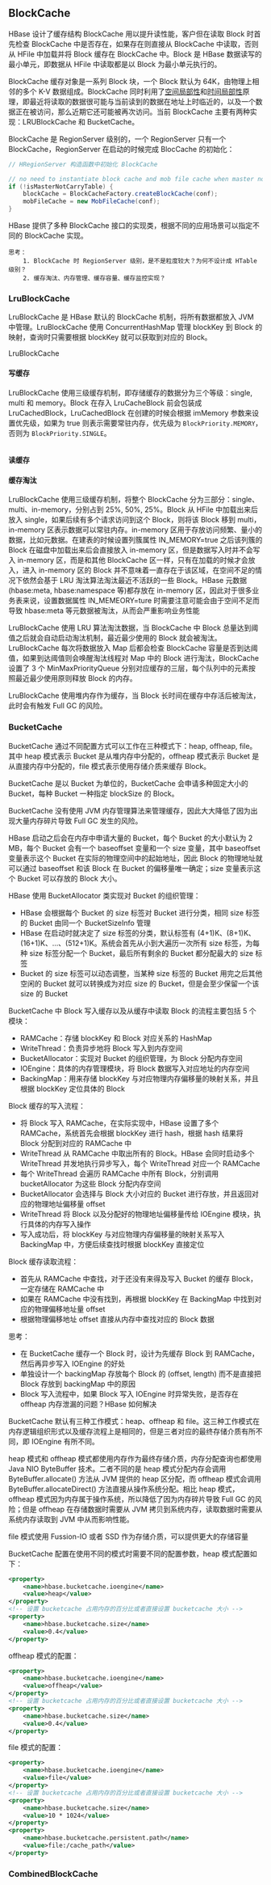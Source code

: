 ## BlockCache

HBase 设计了缓存结构 BlockCache 用以提升读性能，客户但在读取 Block 时首先检查 BlockCache 中是否存在，如果存在则直接从 BlockCache 中读取，否则从 HFile 中加载并将 Block 缓存在 BlockCache 中。Block 是 HBase 数据读写的最小单元，即数据从 HFile 中读取都是以 Block 为最小单元执行的。

BlockCache 缓存对象是一系列 Block 块，一个 Block 默认为 64K，由物理上相邻的多个 K-V 数据组成。BlockCache 同时利用了[空间局部性]()和[时间局部性]()原理，即最近将读取的数据很可能与当前读到的数据在地址上时临近的，以及一个数据正在被访问，那么近期它还可能被再次访问。当前 BlockCache 主要有两种实现：LRUBlockCache 和 BucketCache。

BlockCache 是 RegionServer 级别的，一个 RegionServer 只有一个 BlockCache，RegionServer 在启动的时候完成 BlocCache 的初始化：
```java
// HRegionServer 构造函数中初始化 BlockCache

// no need to instantiate block cache and mob file cache when master not carry table
if (!isMasterNotCarryTable) {
    blockCache = BlockCacheFactory.createBlockCache(conf);
    mobFileCache = new MobFileCache(conf);
}
```
HBase 提供了多种 BlockCache 接口的实现类，根据不同的应用场景可以指定不同的 BlockCache 实现。
```
思考：
    1. BlockCache 时 RegionServer 级别，是不是粒度较大？为何不设计成 HTable 级别？
    2. 缓存淘汰、内存管理、缓存容量、缓存监控实现？
```

### LruBlockCache

LruBlockCache 是 HBase 默认的 BlockCache 机制，将所有数据都放入 JVM 中管理。LruBlockCache 使用 ConcurrentHashMap 管理 blockKey 到 Block 的映射，查询时只需要根据 blockKey 就可以获取到对应的 Block。

LruBlockCache 

#### 写缓存

LruBlockCache 使用三级缓存机制，即存储缓存的数据分为三个等级：single, multi 和 memory。Block 在存入 LruCacheBlock 前会包装成 LruCachedBlock，LruCachedBlock 在创建的时候会根据 imMemory 参数来设置优先级，如果为 true 则表示需要常驻内存，优先级为 ```BlockPriority.MEMORY```，否则为 ```BlockPriority.SINGLE```。

```java
```


#### 读缓存

#### 缓存淘汰



LruBlockCache 使用三级缓存机制，将整个 BlockCache 分为三部分：single、multi、in-memory，分别占到 25%, 50%, 25%。Block 从 HFile 中加载出来后放入 single，如果后续有多个请求访问到这个 Block，则将该 Block 移到 multi，in-memory 区表示数据可以常驻内存。in-memory 区用于存放访问频繁、量小的数据，比如元数据。在建表的时候设置列簇属性 IN_MEMORY=true 之后该列簇的 Block 在磁盘中加载出来后会直接放入 in-memory 区，但是数据写入时并不会写入 in-memory 区，而是和其他 BlockCache 区一样，只有在加载的时候才会放入，进入 in-memory 区的 Block 并不意味着一直存在于该区域，在空间不足的情况下依然会基于 LRU 淘汰算法淘汰最近不活跃的一些 Block。HBase 元数据(hbase:meta, hbase:namespace 等)都存放在 in-memory 区，因此对于很多业务表来说，设置数据属性 IN_MEMEORY=ture 时需要注意可能会由于空间不足而导致 hbase:meta 等元数据被淘汰，从而会严重影响业务性能

LruBlockCache 使用 LRU 算法淘汰数据，当 BlockCache 中 Block 总量达到阈值之后就会自动启动淘汰机制，最近最少使用的 Block 就会被淘汰。LruBlockCache 每次将数据放入 Map 后都会检查 BlockCache 容量是否到达阈值，如果到达阈值则会唤醒淘汰线程对 Map 中的 Block 进行淘汰，BlockCache 设置了 3 个 MinMaxPriorityQueue 分别对应缓存的三层，每个队列中的元素按照最近最少使用原则释放 Block 的内存。

LruBlockCache 使用堆内存作为缓存，当 Block 长时间在缓存中存活后被淘汰，此时会有触发 Full GC 的风险。

### BucketCache

BucketCache 通过不同配置方式可以工作在三种模式下：heap, offheap, file。其中 heap 模式表示 Bucket 是从堆内存中分配的，offheap 模式表示 Bucket 是从直接内存中分配的，file 模式表示使用存储介质来缓存 Block。

BucketCache 是以 Bucket 为单位的，BucketCache 会申请多种固定大小的 Bucket，每种 Bucket 一种指定 blockSize 的 Block。

BucketCache 没有使用 JVM 内存管理算法来管理缓存，因此大大降低了因为出现大量内存碎片导致 Full GC 发生的风险。

HBase 启动之后会在内存中申请大量的 Bucket，每个 Bucket 的大小默认为 2 MB，每个 Bucket 会有一个 baseoffset 变量和一个 size 变量，其中 baseoffset 变量表示这个 Bucket 在实际的物理空间中的起始地址，因此 Block 的物理地址就可以通过 baseoffset 和该 Block 在 Bucket 的偏移量唯一确定；size 变量表示这个 Bucket 可以存放的 Block 大小。

HBase 使用 BucketAllocator 类实现对 Bucket 的组织管理：
- HBase 会根据每个 Bucket 的 size 标签对 Bucket 进行分类，相同 size 标签的 Bucket 由同一个 BucketSizeInfo 管理
- HBase 在启动时就决定了 size 标签的分类，默认标签有 (4+1)K、(8+1)K、(16+1)K、...、(512+1)K。系统会首先从小到大遍历一次所有 size 标签，为每种 size 标签分配一个 Bucket，最后所有剩余的 Bucket 都分配最大的 size 标签
- Bucket 的 size 标签可以动态调整，当某种 size 标签的 Bucket 用完之后其他空闲的 Bucket 就可以转换成为对应 size 的 Bucket，但是会至少保留一个该 size 的 Bucket

BucketCache 中 Block 写入缓存以及从缓存中读取 Block 的流程主要包括 5 个模块：
- RAMCache：存储 blockKey 和 Block 对应关系的 HashMap
- WriteThread：负责异步地将 Block 写入到内存空间
- BucketAllocator：实现对 Bucket 的组织管理，为 Block 分配内存空间
- IOEngine：具体的内存管理模块，将 Block 数据写入对应地址的内存空间
- BackingMap：用来存储 blockKey 与对应物理内存偏移量的映射关系，并且根据 blockKey 定位具体的 Block

Block 缓存的写入流程：
- 将 Block 写入 RAMCache，在实际实现中，HBase 设置了多个 RAMCache，系统首先会根据 blockKey 进行 hash，根据 hash 结果将 Block 分配到对应的 RAMCache 中
- WriteThread 从 RAMCache 中取出所有的 Block。HBase 会同时启动多个 WriteThread 并发地执行异步写入，每个 WriteThread 对应一个 RAMCache
- 每个 WriteThread 会遍历 RAMCache 中所有 Block，分别调用 bucketAllocator 为这些 Block 分配内存空间
- BucketAllocator 会选择与 Block 大小对应的 Bucket 进行存放，并且返回对应的物理地址偏移量 offset
- WriteThread 将 Block 以及分配好的物理地址偏移量传给 IOEngine 模块，执行具体的内存写入操作
- 写入成功后，将 blockKey 与对应物理内存偏移量的映射关系写入 BackingMap 中，方便后续查找时根据 blockKey 直接定位

Block 缓存读取流程：
- 首先从 RAMCache 中查找，对于还没有来得及写入 Bucket 的缓存 Block，一定存储在 RAMCache 中
- 如果在 RAMCache 中没有找到，再根据 blockKey 在 BackingMap 中找到对应的物理偏移地址量 offset
- 根据物理偏移地址 offset 直接从内存中查找对应的 Block 数据

思考：
- 在 BucketCache 缓存一个 Block 时，设计为先缓存 Block 到 RAMCache，然后再异步写入 IOEngine 的好处
- 单独设计一个 backingMap 存放每个 Block 的 (offset, length) 而不是直接把 Block 存放到 backingMap 中的原因
- Block 写入流程中，如果 Block 写入 IOEngine 时异常失败，是否存在 offheap 内存泄漏的问题？HBase 如何解决

BucketCache 默认有三种工作模式：heap、offheap 和 file。这三种工作模式在内存逻辑组织形式以及缓存流程上是相同的，但是三者对应的最终存储介质有所不同，即 IOEngine 有所不同。

heap 模式和 offheap 模式都使用内存作为最终存储介质，内存分配查询也都使用 Java NIO ByteBuffer 技术。二者不同的是 heap 模式分配内存会调用 ByteBuffer.allocate() 方法从 JVM 提供的 heap 区分配，而 offheap 模式会调用 ByteBuffer.allocateDirect() 方法直接从操作系统分配。相比 heap 模式，offheap 模式因为内存属于操作系统，所以降低了因为内存碎片导致 Full GC 的风险；但是 offheap 在存储数据时需要从 JVM 拷贝到系统内存，读取数据时需要从系统内存读取到 JVM 中从而影响性能。

file 模式使用 Fussion-IO 或者 SSD 作为存储介质，可以提供更大的存储容量

BucketCache 配置在使用不同的模式时需要不同的配置参数，heap 模式配置如下：
```xml
<property>
    <name>hbase.bucketcache.ioengine</name>
    <value>heap</value>
</property>
<!-- 设置 bucketcache 占用内存的百分比或者直接设置 bucketcache 大小 -->
<property>
    <name>hbase.bucketcache.size</name>
    <value>0.4</value>
</property>
```
offheap 模式的配置：
```xml
<property>
    <name>hbase.bucketcache.ioengine</name>
    <value>offheap</value>
</property>
<!-- 设置 bucketcache 占用内存的百分比或者直接设置 bucketcache 大小 -->
<property>
    <name>hbase.bucketcache.size</name>
    <value>0.4</value>
</property>
```
file 模式的配置：
```xml
<property>
    <name>hbase.bucketcache.ioengine</name>
    <value>file</value>
</property>
<!-- 设置 bucketcache 占用内存的百分比或者直接设置 bucketcache 大小 -->
<property>
    <name>hbase.bucketcache.size</name>
    <value>10 * 1024</value>
</property>
<property>
    <name>hbase.bucketcache.persistent.path</name>
    <value>file:/cache_path</value>
</property>
```

### CombinedBlockCache
